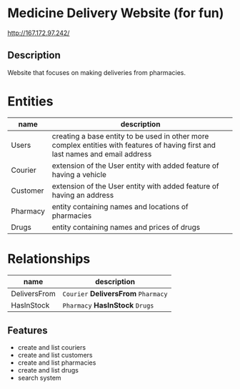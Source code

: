 # Medicine Delivery Website (for fun)


http://167.172.97.242/

## Description

Website that focuses on making deliveries from pharmacies.

# Entities
|name|description|
|----|-----------|
|Users|creating a base entity to be used in other more complex entities with features of having first and last names and email address|
|Courier|extension of the User entity with added feature of having a vehicle|
|Customer|extension of the User entity with added feature of having an address|
|Pharmacy|entity containing names and locations of pharmacies|
|Drugs|entity containing names and prices of drugs|


# Relationships
|name|description|
|----|-----------|
|DeliversFrom|`Courier` **DeliversFrom** `Pharmacy`|
|HasInStock|`Pharmacy` **HasInStock** `Drugs`|


## Features

- create and list couriers
- create and list customers
- create and list pharmacies
- create and list drugs
- search system
